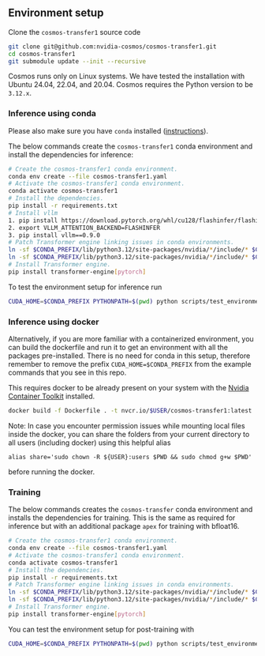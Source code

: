 ## Environment setup

Clone the `cosmos-transfer1` source code
```bash
git clone git@github.com:nvidia-cosmos/cosmos-transfer1.git
cd cosmos-transfer1
git submodule update --init --recursive
```

Cosmos runs only on Linux systems. We have tested the installation with Ubuntu 24.04, 22.04, and 20.04.
Cosmos requires the Python version to be `3.12.x`. 

### Inference using conda

Please also make sure you have `conda` installed ([instructions](https://docs.conda.io/projects/conda/en/latest/user-guide/install/index.html)).

The below commands create the `cosmos-transfer1` conda environment and install the dependencies for inference:
```bash
# Create the cosmos-transfer1 conda environment.
conda env create --file cosmos-transfer1.yaml
# Activate the cosmos-transfer1 conda environment.
conda activate cosmos-transfer1
# Install the dependencies.
pip install -r requirements.txt
# Install vllm
1. pip install https://download.pytorch.org/whl/cu128/flashinfer/flashinfer_python-0.2.5%2Bcu128torch2.7-cp38-abi3-linux_x86_64.whl
2. export VLLM_ATTENTION_BACKEND=FLASHINFER
3. pip install vllm==0.9.0
# Patch Transformer engine linking issues in conda environments.
ln -sf $CONDA_PREFIX/lib/python3.12/site-packages/nvidia/*/include/* $CONDA_PREFIX/include/
ln -sf $CONDA_PREFIX/lib/python3.12/site-packages/nvidia/*/include/* $CONDA_PREFIX/include/python3.12
# Install Transformer engine.
pip install transformer-engine[pytorch]
```

To test the environment setup for inference run
```bash
CUDA_HOME=$CONDA_PREFIX PYTHONPATH=$(pwd) python scripts/test_environment.py
```

### Inference using docker

Alternatively, if you are more familiar with a containerized environment, you can build the dockerfile and run it to get an environment with all the packages pre-installed. There is no need for conda in this setup, therefore remember to remove the prefix `CUDA_HOME=$CONDA_PREFIX` from the example commands that you see in this repo.
    
This requires docker to be already present on your system with the [Nvidia Container Toolkit](https://docs.nvidia.com/datacenter/cloud-native/container-toolkit/latest/install-guide.html) installed.

```bash
docker build -f Dockerfile . -t nvcr.io/$USER/cosmos-transfer1:latest
```

Note: In case you encounter permission issues while mounting local files inside the docker, you can share the folders from your current directory to all users (including docker) using this helpful alias 
```
alias share='sudo chown -R ${USER}:users $PWD && sudo chmod g+w $PWD'
```
before running the docker.

### Training

The below commands creates the `cosmos-transfer` conda environment and installs the dependencies for training. This is the same as required for inference but with an additional package `apex` for training with bfloat16.
```bash
# Create the cosmos-transfer1 conda environment.
conda env create --file cosmos-transfer1.yaml
# Activate the cosmos-transfer1 conda environment.
conda activate cosmos-transfer1
# Install the dependencies.
pip install -r requirements.txt
# Patch Transformer engine linking issues in conda environments.
ln -sf $CONDA_PREFIX/lib/python3.12/site-packages/nvidia/*/include/* $CONDA_PREFIX/include/
ln -sf $CONDA_PREFIX/lib/python3.12/site-packages/nvidia/*/include/* $CONDA_PREFIX/include/python3.12
# Install Transformer engine.
pip install transformer-engine[pytorch]
```

You can test the environment setup for post-training with
```bash
CUDA_HOME=$CONDA_PREFIX PYTHONPATH=$(pwd) python scripts/test_environment.py --training
```
